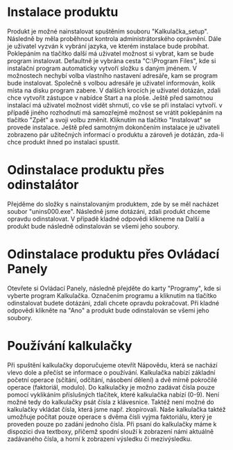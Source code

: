 ﻿# Instalace produktu
Produkt je možné nainstalovat spuštěním souboru "Kalkulačka_setup". Následně by měla proběhnout kontrola administrátorského oprávnění. Dále je uživatel vyzván k
vybrání jazyka, ve kterém instalace bude probíhat. Poklepáním na tlačítko další má uživatel možnost si vybrat, kam se bude program instalovat. Defaultně je vybrána cesta
"C:\Program Files", kde si instalační program automaticky vytvoří složku s daným jménem. V možnostech nechybí volba vlastního nastavení adresáře, kam se program bude instalovat.
Společně s volbou adresáře je uživatel informován, kolik místa na disku program zabere. V dalších krocích je uživatel dotázán, zdali chce vytvořit zástupce v nabídce Start a na ploše.
Ještě před samotnou instalací má uživatel možnost vidět shrnutí, co vše se při instalaci vytvoří. v případě jiného rozhodnutí má samozřejmě možnost se vrátit poklepáním na tlačítko "Zpět"
a svoji volbu změnit. Kliknutím na tlačítko "Instalovat" se provede instalace. Ještě před samotným dokončením instalace je uživateli zobrazeno pár užitečných informací o produktu a zároveň
je dotázán, zda-li chce produkt ihned po instalaci spustit.

# Odinstalace produktu přes odinstalátor
Přejděme do složky s nainstalovaným produktem, zde by se měl nacházet soubor "unins000.exe". Následně jsme dotázáni, zdali produkt chceme opravdu odinstalovat. V případě kladné odpovědi klikneme
na Další a produkt bude následně odinstalován se všemi jeho soubory.

# Odinstalace produktu přes Ovládací Panely
Otevřete si Ovládací Panely, následně přejděte do karty "Programy", kde si vyberte program Kalkulačka. Označením programu a kliknutím na tlačítko odinstalovat budete dotázáni, zdali chcete opravdu
pokračovat. Při kladné odpovědi klikněte na "Ano" a produkt bude odinstalován se všemi jeho soubory.

# Používání kalkulačky
Při spuštění kalkulačky doporučujeme otevřít Nápovědu, která se nachází vlevo dole a přečíst se informace o používání.
Kalkulačka nabízí základní početní operace (sčítání, odčítání, násobení dělení) a dvě mírně pokročilé operace (faktoriál, modulo). Do kalkulačky je možno zadávat čísla pouze pomocí vyklikáním příslušných 
tlačítek, které kalkulačka nabízí (0-9). Není možné tedy do kalkulačky psát čísla z klávesnice. Taktéž není možné do kalkulačky vkládat čísla, která jsme např. zkopírovali.
Naše kalkulačka taktéž umožňuje počítat pouze operace s dvěma čísli vyjma faktoriálu, který je proveden pouze po zadání jednoho čísla. Při psaní do kalkulačky máme k dispozici dva textboxy, 
přičemž spodní slouží k zobrazení námi aktuálně zadávaného čísla, a horní k zobrazení výsledku či mezivýsledku.

 
             

